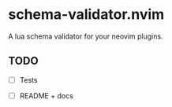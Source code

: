 # schema-validator.nvim

A lua schema validator for your neovim plugins.

## TODO
- [ ] Tests
- [ ] README + docs

